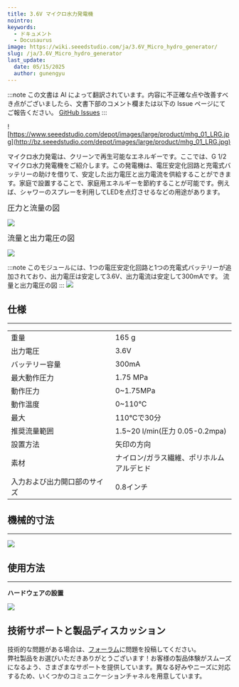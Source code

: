 ```yaml
---
title: 3.6V マイクロ水力発電機
nointro:
keywords:
  - ドキュメント
  - Docusaurus
image: https://wiki.seeedstudio.com/ja/3.6V_Micro_hydro_generator/
slug: /ja/3.6V_Micro_hydro_generator
last_update:
  date: 05/15/2025
  author: gunengyu
---
```

:::note
この文書は AI によって翻訳されています。内容に不正確な点や改善すべき点がございましたら、文書下部のコメント欄または以下の Issue ページにてご報告ください。
[GitHub Issues](https://github.com/Seeed-Studio/wiki-documents/issues)
:::

![https://www.seeedstudio.com/depot/images/large/product/mhg_01_LRG.jpg](http://bz.seeedstudio.com/depot/images/large/product/mhg_01_LRG.jpg)

マイクロ水力発電は、クリーンで再生可能なエネルギーです。ここでは、G 1/2 マイクロ水力発電機をご紹介します。この発電機は、電圧安定化回路と充電式バッテリーの助けを借りて、安定した出力電圧と出力電流を供給することができます。家庭で設置することで、家庭用エネルギーを節約することが可能です。例えば、シャワーのスプレーを利用してLEDを点灯させるなどの用途があります。

<big>圧力と流量の図</big>

![](https://files.seeedstudio.com/wiki/3.6V_Micro_hydro_generator/img/Micro-hydro-diagram1.JPG)

<big>流量と出力電圧の図</big>

![](https://files.seeedstudio.com/wiki/3.6V_Micro_hydro_generator/img/Micro-hydro-diagram2.JPG)

:::note
    このモジュールには、1つの電圧安定化回路と1つの充電式バッテリーが追加されており、出力電圧は安定して3.6V、出力電流は安定して300mAです。
流量と出力電圧の図
:::
[![](https://files.seeedstudio.com/wiki/Seeed-WiKi/docs/images/300px-Get_One_Now_Banner-ragular.png)](https://www.seeedstudio.com/36v-micro-hydro-generator-p-634.html?cPath=155)

##   仕様
---
<table>
<tr>
<td width="400px">重量</td>
<td width="400px">165 g</td>
</tr>
<tr>
<td>出力電圧</td>
<td>3.6V</td>
</tr>
<tr>
<td>バッテリー容量</td>
<td>300mA</td>
</tr>
<tr>
<td>最大動作圧力</td>
<td>1.75 MPa</td>
</tr>
<tr>
<td>動作圧力</td>
<td>0~1.75MPa</td>
</tr>
<tr>
<td>動作温度</td>
<td>0~110°C</td>
</tr>
<tr>
<td>最大</td>
<td>110°Cで30分</td>
</tr>
<tr>
<td>推奨流量範囲</td>
<td>1.5~20 l/min(圧力 0.05-0.2mpa)</td>
</tr>
<tr>
<td>設置方法</td>
<td>矢印の方向</td>
</tr>
<tr>
<td>素材</td>
<td>ナイロン/ガラス繊維、ポリホルムアルデヒド</td>
</tr>
<tr>
<td>入力および出力開口部のサイズ</td>
<td>0.8インチ</td>
</tr>
</table>

##   機械的寸法
---
![](https://files.seeedstudio.com/wiki/3.6V_Micro_hydro_generator/img/Micro-hydro-dimen2.jpg)

##   使用方法
---
**ハードウェアの設置**

![](https://files.seeedstudio.com/wiki/3.6V_Micro_hydro_generator/img/Micro-hydro-struct.JPG)

## 技術サポートと製品ディスカッション
技術的な問題がある場合は、[フォーラム](http://forum.seeedstudio.com/)に問題を投稿してください。  
弊社製品をお選びいただきありがとうございます！お客様の製品体験がスムーズになるよう、さまざまなサポートを提供しています。異なる好みやニーズに対応するため、いくつかのコミュニケーションチャネルを用意しています。

<div class="button_tech_support_container">
<a href="https://forum.seeedstudio.com/" class="button_forum"></a> 
<a href="https://www.seeedstudio.com/contacts" class="button_email"></a>
</div>

<div class="button_tech_support_container">
<a href="https://discord.gg/eWkprNDMU7" class="button_discord"></a> 
<a href="https://github.com/Seeed-Studio/wiki-documents/discussions/69" class="button_discussion"></a>
</div>